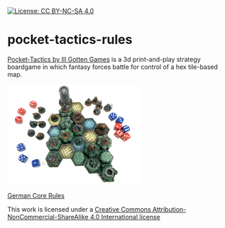 [![License: CC BY-NC-SA 4.0](https://licensebuttons.net/l/by-nc-sa/4.0/80x15.png)](https://creativecommons.org/licenses/by-nc-sa/4.0/)

# pocket-tactics-rules

[Pocket-Tactics by Ill Gotten Games](http://www.illgottengames.net/pocket-tactics) is a 3d print-and-play strategy boardgame in which fantasy forces battle for control of a hex tile-based map. 

![pocket-tactics](./images/pocket-tactics-small.png)

[German Core Rules](./de/core-rules.md)

This work is licensed under a
[Creative Commons Attribution-NonCommercial-ShareAlike 4.0 International license](https://creativecommons.org/licenses/by-nc-sa/4.0/)
